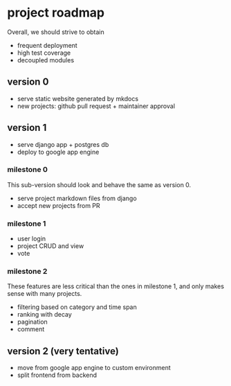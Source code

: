 # project roadmap

Overall, we should strive to obtain

- frequent deployment
- high test coverage
- decoupled modules

## version 0

- serve static website generated by mkdocs
- new projects: github pull request + maintainer approval

## version 1

- serve django app + postgres db
- deploy to google app engine

### milestone 0

This sub-version should look and behave the same as version 0.

- serve project markdown files from django
- accept new projects from PR

### milestone 1

- user login
- project CRUD and view
- vote

### milestone 2

These features are less critical than the ones in milestone 1, and only
makes sense with many projects.

- filtering based on category and time span
- ranking with decay
- pagination
- comment

## version 2 (very tentative)

- move from google app engine to custom environment
- split frontend from backend
